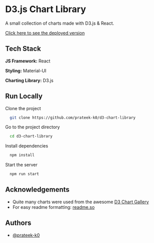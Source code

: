 
# D3.js Chart Library

A small collection of charts made with D3.js & React.

[Click here to see the deployed version](https://prateek-k0.github.io/d3-chart-library/)

## Tech Stack


**JS Framework:** React

**Styling:** Material-UI

**Charting Library:** D3.js


## Run Locally

Clone the project

```bash
  git clone https://github.com/prateek-k0/d3-chart-library
```

Go to the project directory

```bash
  cd d3-chart-library
```

Install dependencies

```bash
  npm install
```

Start the server

```bash
  npm run start
```


## Acknowledgements
 - Quite many charts were used from the awesome [D3 Chart Gallery](https://d3-graph-gallery.com/about.html)
 - For easy readme formatting: [readme.so](https://readme.so/)


## Authors

- [@prateek-k0](https://github.com/prateek-k0)


